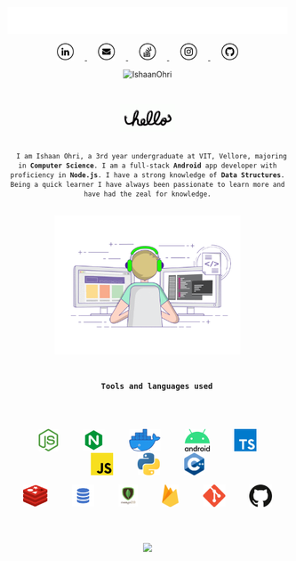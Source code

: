 <p align="center">
  <a href="https://github.com/IshaanOhri">
    <img src="https://github.com/IshaanOhri/IshaanOhri/blob/master/assets//cpp.gif" width="600">
  </a>
</p>

<p align="center">
  <a href="https://www.linkedin.com/in/ishaanohri/">
    <img src="https://github.com/IshaanOhri/IshaanOhri/blob/master/assets/linkedin.png" width="30" height="30" hspace="20">
  </a>

  <a href="mailto:ishaan99ohri@gmail.com">
    <img src="https://github.com/IshaanOhri/IshaanOhri/blob/master/assets/mail.png" width="30" height="30" hspace="20">
  </a>

  <a href="https://stackoverflow.com/users/11712463/ishaan-ohri">
    <img src="https://github.com/IshaanOhri/IshaanOhri/blob/master/assets/stackoverflow.png" width="30" height="30" hspace="20">
  </a>

  <a href="https://www.instagram.com/ohri_8/">
    <img src="https://github.com/IshaanOhri/IshaanOhri/blob/master/assets/instagram.png" width="30" height="30" hspace="20">
  </a>

  <a href="https://github.com/IshaanOhri">
    <img src="https://github.com/IshaanOhri/IshaanOhri/blob/master/assets/github.png" width="30" height="30" hspace="20">
  </a>
</p>
<p align="center">
  <img src="https://komarev.com/ghpvc/?username=IshaanOhri" alt="IshaanOhri" />
</p>

<br>

<p align="center">
  <a href="https://github.com/IshaanOhri">
    <img src="https://github.com/IshaanOhri/IshaanOhri/blob/master/assets/hello.gif" height="50">
  </a>
</p>

<p align="center">
  <code>
  I am Ishaan Ohri, a 3rd year undergraduate at VIT, Vellore, majoring in <strong>Computer Science</strong>. I am a full-stack <strong>Android</strong> app developer with proficiency in <strong>Node.js</strong>. I have a strong knowledge of <strong>Data Structures</strong>. Being a quick learner I have always been passionate to learn more and have had the zeal for knowledge.
  </code>
</p>

<p align="center">
  <a href="https://github.com/IshaanOhri">
    <img src="https://github.com/IshaanOhri/IshaanOhri/blob/master/assets/coding.gif" height="250">
  </a>
</p>

<h3 align="center">
  <code>
    Tools and languages used
  </code>
</h3>

<br>

<p align="center">
  <img src="https://github.com/IshaanOhri/IshaanOhri/blob/master/assets/nodejs.svg" height=40 hspace=20>
  <img src="https://github.com/IshaanOhri/IshaanOhri/blob/master/assets/nginx.png" height=40 hspace=20>
  <img src="https://github.com/IshaanOhri/IshaanOhri/blob/master/assets/docker.png" height=40 hspace=20>
  <img src="https://github.com/IshaanOhri/IshaanOhri/blob/master/assets/android.png" height=40 hspace=20>
  <img src="https://github.com/IshaanOhri/IshaanOhri/blob/master/assets/typescript.svg" height=40 hspace=20>
  <img src="https://github.com/IshaanOhri/IshaanOhri/blob/master/assets/javascript.svg" height=40 hspace=20>
  <img src="https://github.com/IshaanOhri/IshaanOhri/blob/master/assets/python.png" height=40 hspace=20>
  <img src="https://github.com/IshaanOhri/IshaanOhri/blob/master/assets/cpp.png" height=40 hspace=20>
</p>

<p align="center">
  <img src="https://github.com/IshaanOhri/IshaanOhri/blob/master/assets/redis.png" height=40 hspace=20>
  <img src="https://github.com/IshaanOhri/IshaanOhri/blob/master/assets/sql.png" height=40 hspace=20>
  <img src="https://github.com/IshaanOhri/IshaanOhri/blob/master/assets/mongodb.png" height=40 hspace=20>
  <img src="https://github.com/IshaanOhri/IshaanOhri/blob/master/assets/firebase.svg" height=40 hspace=20>
  <img src="https://github.com/IshaanOhri/IshaanOhri/blob/master/assets/git.png" height=40 hspace=20>
  <img src="https://github.com/IshaanOhri/IshaanOhri/blob/master/assets/github.svg" height=40 hspace=20>
</p>

<br>
<br>

<p align="center">
  <a href="https://github.com/IshaanOhri">
    <img src="https://github-readme-stats.vercel.app/api?username=IshaanOhri&include_all_commits=true&count_private=true&show_icons=true" />
  </a>
</p>
